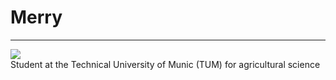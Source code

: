 # Merry
---

<div>
  <a href="https://www.tum.de/en">
     <img src="https://www.ls.tum.de/typo3/ext/tumtheme/Resources/Public/Icons/Org/tum-logo.png">
  </a>
</div>
Student at the Technical University of Munic (TUM) for agricultural science
